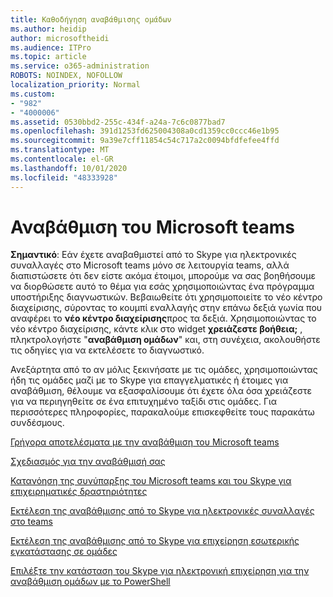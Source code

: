 ```yaml
---
title: Καθοδήγηση αναβάθμισης ομάδων
ms.author: heidip
author: microsoftheidi
ms.audience: ITPro
ms.topic: article
ms.service: o365-administration
ROBOTS: NOINDEX, NOFOLLOW
localization_priority: Normal
ms.custom:
- "982"
- "4000006"
ms.assetid: 0530bbd2-255c-434f-a24a-7c6c0877bad7
ms.openlocfilehash: 391d1253fd625004308a0cd1359cc0ccc46e1b95
ms.sourcegitcommit: 9a39e7cff11854c54c717a2c0094bfdfefee4ffd
ms.translationtype: MT
ms.contentlocale: el-GR
ms.lasthandoff: 10/01/2020
ms.locfileid: "48333928"
---
```

# <a name="microsoft-teams-upgrade"></a>Αναβάθμιση του Microsoft teams

**Σημαντικό**: Εάν έχετε αναβαθμιστεί από το Skype για ηλεκτρονικές συναλλαγές στο Microsoft teams μόνο σε λειτουργία teams, αλλά διαπιστώσετε ότι δεν είστε ακόμα έτοιμοι, μπορούμε να σας βοηθήσουμε να διορθώσετε αυτό το θέμα για εσάς χρησιμοποιώντας ένα πρόγραμμα υποστήριξης διαγνωστικών. Βεβαιωθείτε ότι χρησιμοποιείτε το νέο κέντρο διαχείρισης, σύροντας το κουμπί εναλλαγής στην επάνω δεξιά γωνία που αναφέρει το **νέο κέντρο διαχείρισης**προς τα δεξιά. Χρησιμοποιώντας το νέο κέντρο διαχείρισης, κάντε κλικ στο widget **χρειάζεστε βοήθεια;** , πληκτρολογήστε "**αναβάθμιση ομάδων**" και, στη συνέχεια, ακολουθήστε τις οδηγίες για να εκτελέσετε το διαγνωστικό.

Ανεξάρτητα από το αν μόλις ξεκινήσατε με τις ομάδες, χρησιμοποιώντας ήδη τις ομάδες μαζί με το Skype για επαγγελματικές ή έτοιμες για αναβάθμιση, θέλουμε να εξασφαλίσουμε ότι έχετε όλα όσα χρειάζεστε για να περιηγηθείτε σε ένα επιτυχημένο ταξίδι στις ομάδες. Για περισσότερες πληροφορίες, παρακαλούμε επισκεφθείτε τους παρακάτω συνδέσμους.

[Γρήγορα αποτελέσματα με την αναβάθμιση του Microsoft teams](https://docs.microsoft.com/MicrosoftTeams/upgrade-start-here)

[Σχεδιασμός για την αναβάθμισή σας](https://docs.microsoft.com/MicrosoftTeams/upgrade-plan-journey)

[Κατανόηση της συνύπαρξης του Microsoft teams και του Skype για επιχειρηματικές δραστηριότητες](https://docs.microsoft.com/MicrosoftTeams/teams-and-skypeforbusiness-coexistence-and-interoperability)

[Εκτέλεση της αναβάθμισης από το Skype για ηλεκτρονικές συναλλαγές στο teams](https://docs.microsoft.com/MicrosoftTeams/upgrade-to-teams-execute-skypeforbusinessonline)

[Εκτέλεση της αναβάθμισης από το Skype για επιχείρηση εσωτερικής εγκατάστασης σε ομάδες](https://docs.microsoft.com/MicrosoftTeams/upgrade-to-teams-execute-skypeforbusinesshybridonprem)
 
[Επιλέξτε την κατάσταση του Skype για ηλεκτρονική επιχείρηση για την αναβάθμιση ομάδων με το PowerShell](https://docs.microsoft.com/powershell/module/skype/get-csteamsupgradestatus?view=skype-ps)